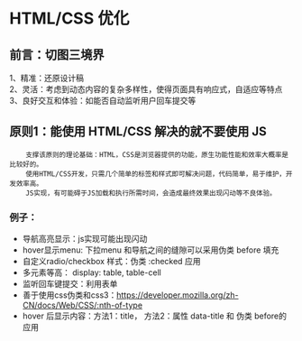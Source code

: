 # HTML/CSS 优化
## 前言：切图三境界 
1、精准：还原设计稿    
2、灵活：考虑到动态内容的复杂多样性，使得页面具有响应式，自适应等特点    
3、良好交互和体验：如能否自动监听用户回车提交等    

## 原则1：能使用 HTML/CSS 解决的就不要使用 JS    
```
    支撑该原则的理论基础：HTML，CSS是浏览器提供的功能，原生功能性能和效率大概率是比较好的。        
    使用HTML/CSS开发，只需几个简单的标签和样式即可解决问题，代码简单，易于维护，开发效率高。   
    JS实现，有可能碍于JS加载和执行所需时间，会造成最终效果出现闪动等不良体验。     
```
### 例子：   
* 导航高亮显示：js实现可能出现闪动   
* hover显示menu: 下拉menu 和导航之间的缝隙可以采用伪类 before 填充    
* 自定义radio/checkbox 样式：伪类 :checked 应用   
* 多元素等高： display: table, table-cell    
* 监听回车键提交：利用表单    
* 善于使用css伪类和css3：https://developer.mozilla.org/zh-CN/docs/Web/CSS/:nth-of-type   
* hover 后显示内容：方法1：title， 方法2：属性 data-title 和 伪类 before的应用    

